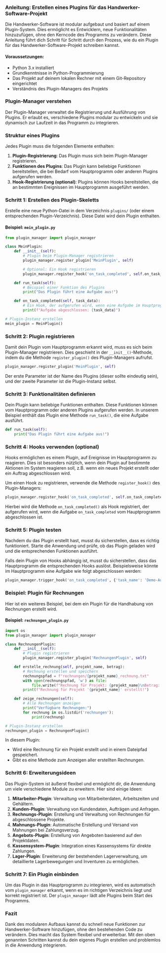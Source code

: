 ### Anleitung: Erstellen eines Plugins für das Handwerker-Software-Projekt

Die Handwerker-Software ist modular aufgebaut und basiert auf einem Plugin-System. Dies ermöglicht es Entwicklern, neue Funktionalitäten hinzuzufügen, ohne den Kerncode des Programms zu verändern. Diese Anleitung führt dich Schritt für Schritt durch den Prozess, wie du ein Plugin für das Handwerker-Software-Projekt schreiben kannst.

#### Voraussetzungen:
- Python 3.x installiert
- Grundkenntnisse in Python-Programmierung
- Das Projekt auf deinem lokalen Rechner mit einem Git-Repository eingerichtet
- Verständnis des Plugin-Managers des Projekts

### Plugin-Manager verstehen

Der Plugin-Manager verwaltet die Registrierung und Ausführung von Plugins. Er erlaubt es, verschiedene Plugins modular zu entwickeln und sie dynamisch zur Laufzeit in das Programm zu integrieren.

### Struktur eines Plugins

Jedes Plugin muss die folgenden Elemente enthalten:

1. **Plugin-Registrierung**: Das Plugin muss sich beim Plugin-Manager registrieren.
2. **Funktionen des Plugins**: Das Plugin kann beliebige Funktionen bereitstellen, die bei Bedarf vom Hauptprogramm oder anderen Plugins aufgerufen werden.
3. **Hook-Registrierung (optional)**: Plugins können Hooks bereitstellen, die an bestimmten Ereignissen im Hauptprogramm ausgeführt werden.

### Schritt 1: Erstellen des Plugin-Skeletts

Erstelle eine neue Python-Datei in dem Verzeichnis `plugins/` (oder einem entsprechenden Plugin-Verzeichnis). Diese Datei wird dein Plugin enthalten.

#### Beispiel: `mein_plugin.py`

```python
from plugin_manager import plugin_manager

class MeinPlugin:
    def __init__(self):
        # Plugin beim Plugin-Manager registrieren
        plugin_manager.register_plugin('MeinPlugin', self)

        # Optional: Ein Hook registrieren
        plugin_manager.register_hook('on_task_completed', self.on_task_completed)

    def run_task(self):
        # Beispiel einer Funktion des Plugins
        print("Das Plugin führt eine Aufgabe aus!")

    def on_task_completed(self, task_data):
        # Ein Hook, der aufgerufen wird, wenn eine Aufgabe im Hauptprogramm abgeschlossen wird
        print(f"Aufgabe abgeschlossen: {task_data}")

# Plugin-Instanz erstellen
mein_plugin = MeinPlugin()
```

### Schritt 2: Plugin registrieren

Damit dein Plugin vom Hauptprogramm erkannt wird, muss es sich beim Plugin-Manager registrieren. Dies geschieht in der `__init__()`-Methode, indem du die Methode `register_plugin()` des Plugin-Managers aufrufst.

```python
plugin_manager.register_plugin('MeinPlugin', self)
```

Der erste Parameter ist der Name des Plugins (dieser sollte eindeutig sein), und der zweite Parameter ist die Plugin-Instanz selbst.

### Schritt 3: Funktionalitäten definieren

Dein Plugin kann beliebige Funktionen enthalten. Diese Funktionen können vom Hauptprogramm oder anderen Plugins aufgerufen werden. In unserem Beispiel enthält das Plugin eine Methode `run_task()`, die eine Aufgabe ausführt.

```python
def run_task(self):
    print("Das Plugin führt eine Aufgabe aus!")
```

### Schritt 4: Hooks verwenden (optional)

Hooks ermöglichen es einem Plugin, auf Ereignisse im Hauptprogramm zu reagieren. Dies ist besonders nützlich, wenn dein Plugin auf bestimmte Aktionen im System reagieren soll, z.B. wenn ein neues Projekt erstellt oder ein Auftrag abgeschlossen wird.

Um einen Hook zu registrieren, verwende die Methode `register_hook()` des Plugin-Managers:

```python
plugin_manager.register_hook('on_task_completed', self.on_task_completed)
```

Hierbei wird die Methode `on_task_completed()` als Hook registriert, der aufgerufen wird, wenn die Aufgabe `on_task_completed` vom Hauptprogramm abgeschlossen ist.

### Schritt 5: Plugin testen

Nachdem du das Plugin erstellt hast, musst du sicherstellen, dass es richtig funktioniert. Starte die Anwendung und prüfe, ob das Plugin geladen wird und die entsprechenden Funktionen ausführt.

Falls dein Plugin von Hooks abhängig ist, musst du sicherstellen, dass das Hauptprogramm die entsprechenden Hooks auslöst. Beispielsweise könnte im Hauptprogramm eine Aufgabe wie folgt abgeschlossen werden:

```python
plugin_manager.trigger_hook('on_task_completed', {'task_name': 'Demo-Aufgabe'})
```

### Beispiel: Plugin für Rechnungen

Hier ist ein weiteres Beispiel, bei dem ein Plugin für die Handhabung von Rechnungen erstellt wird.

#### Beispiel: `rechnungen_plugin.py`

```python
import os
from plugin_manager import plugin_manager

class RechnungenPlugin:
    def __init__(self):
        # Plugin registrieren
        plugin_manager.register_plugin('RechnungenPlugin', self)

    def erstelle_rechnung(self, projekt_name, betrag):
        # Rechnung erstellen und speichern
        rechnungspfad = f"rechnungen/{projekt_name}_rechnung.txt"
        with open(rechnungspfad, 'w') as file:
            file.write(f"Rechnung für Projekt: {projekt_name}\nBetrag: {betrag} EUR\n")
        print(f"Rechnung für Projekt '{projekt_name}' erstellt!")

    def zeige_rechnungen(self):
        # Alle Rechnungen anzeigen
        print("Verfügbare Rechnungen:")
        for rechnung in os.listdir('rechnungen'):
            print(rechnung)

# Plugin-Instanz erstellen
rechnungen_plugin = RechnungenPlugin()
```

In diesem Plugin:
- Wird eine Rechnung für ein Projekt erstellt und in einem Dateipfad gespeichert.
- Gibt es eine Methode zum Anzeigen aller erstellten Rechnungen.

### Schritt 6: Erweiterungsideen

Das Plugin-System ist äußerst flexibel und ermöglicht dir, die Anwendung um viele verschiedene Module zu erweitern. Hier sind einige Ideen:

1. **Mitarbeiter-Plugin**: Verwaltung von Mitarbeiterdaten, Arbeitszeiten und Gehältern.
2. **Kunden-Plugin**: Verwaltung von Kundendaten, Aufträgen und Anfragen.
3. **Rechnungs-Plugin**: Erstellung und Verwaltung von Rechnungen für abgeschlossene Projekte.
4. **Mahnungs-Plugin**: Automatische Erstellung und Versand von Mahnungen bei Zahlungsverzug.
5. **Angebots-Plugin**: Erstellung von Angeboten basierend auf den Projektdaten.
6. **Kassensystem-Plugin**: Integration eines Kassensystems für direkte Zahlungen.
7. **Lager-Plugin**: Erweiterung der bestehenden Lagerverwaltung, um detaillierte Lagerbewegungen und Inventuren zu ermöglichen.

### Schritt 7: Ein Plugin einbinden

Um das Plugin in das Hauptprogramm zu integrieren, wird es automatisch vom `plugin_manager` erkannt, wenn es im richtigen Verzeichnis liegt und korrekt registriert ist. Der `plugin_manager` lädt alle Plugins beim Start des Programms.

### Fazit

Dank des modularen Aufbaus kannst du schnell neue Funktionen zur Handwerker-Software hinzufügen, ohne den bestehenden Code zu verändern. Dies macht das System flexibel und erweiterbar. Mit den oben genannten Schritten kannst du dein eigenes Plugin erstellen und problemlos in die Anwendung integrieren.
